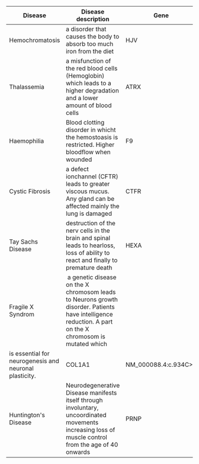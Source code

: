 

Disease | Disease description | Gene | Variants (HGVS) |
----------- | ----------- | ------------ | ------------
Hemochromatosis | a disorder that causes the body to absorb too much iron from the diet | HJV | NM_213653.4:c.187C>T | 
Thalassemia | a misfunction of the red blood cells (Hemoglobin) which leads to a higher degradation and a lower amount of blood cells | ATRX | NM_000489.6:c.6253C>T
Haemophilia | Blood clotting disorder in whicht the  hemostoasis is restricted. Higher bloodflow when wounded | F9 | NM_000133.4:c.1113C>A
Cystic Fibrosis | a defect ionchannel (CFTR) leads to greater viscous mucus. Any gland can be affected mainly the lung is damaged | CTFR | NM_000492.4:c.3623del
Tay Sachs Disease | destruction of the nerv cells in the brain and spinal leads to hearloss, loss of ability to react and finally to premature death | HEXA | NM_000520.6:c.1385A>T
Fragile X Syndrom | a genetic disease on the X chromosom leads to Neurons growth disorder. Patients have intelligence reduction. A part on the X chromosom is mutated which 
is essential for neurogenesis and neuronal plasticity. | COL1A1 | NM_000088.4:c.934C>T
Huntington's Disease | Neurodegenerative Disease manifests itself through involuntary, uncoordinated movements increasing loss of muscle control from the age of 40 onwards | PRNP | NM_000311.5:c.593T>C

